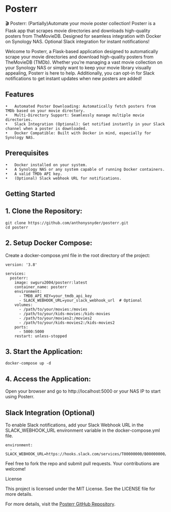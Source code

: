 # Posterr
🎬 Posterr: (Partially)Automate your movie poster collection! Posterr is a Flask app that scrapes movie directories and downloads high-quality posters from TheMovieDB. Designed for seamless integration with Docker on Synology NAS. Optional Slack integration for instant notifications!

Welcome to Posterr, a Flask-based application designed to automatically scrape your movie directories and download high-quality posters from TheMovieDB (TMDb). Whether you’re managing a vast movie collection on your Synology NAS or simply want to keep your movie library visually appealing, Posterr is here to help. Additionally, you can opt-in for Slack notifications to get instant updates when new posters are added!

## Features

	•	Automated Poster Downloading: Automatically fetch posters from TMDb based on your movie directory.
	•	Multi-Directory Support: Seamlessly manage multiple movie directories.
	•	Slack Integration (Optional): Get notified instantly in your Slack channel when a poster is downloaded.
	•	Docker Compatible: Built with Docker in mind, especially for Synology NAS.

## Prerequisites

	•	Docker installed on your system.
	•	A Synology NAS or any system capable of running Docker containers.
	•	A valid TMDb API key.
	•	(Optional) Slack webhook URL for notifications.

## Getting Started

## 1. Clone the Repository:
```
git clone https://github.com/anthonysnyder/posterr.git
cd posterr
```
## 2. Setup Docker Compose:
Create a docker-compose.yml file in the root directory of the project:
```
version: '3.8'

services:
  posterr:
    image: swguru2004/posterr:latest
    container_name: posterr
    environment:
      - TMDB_API_KEY=your_tmdb_api_key
      - SLACK_WEBHOOK_URL=your_slack_webhook_url  # Optional
    volumes:
      - /path/to/your/movies:/movies
      - /path/to/your/kids-movies:/kids-movies
      - /path/to/your/movies2:/movies2
      - /path/to/your/kids-movies2:/kids-movies2
    ports:
      - 5000:5000
    restart: unless-stopped
```
## 3.	Start the Application:
```
docker-compose up -d
```
##	4.	Access the Application:
Open your browser and go to http://localhost:5000 or your NAS IP to start using Posterr.

## Slack Integration (Optional)

To enable Slack notifications, add your Slack Webhook URL in the SLACK_WEBHOOK_URL environment variable in the docker-compose.yml file.
```
environment:
  - SLACK_WEBHOOK_URL=https://hooks.slack.com/services/T00000000/B00000000/XXXXXXXXXXXXXXXXXXXXXXXX
```
Feel free to fork the repo and submit pull requests. Your contributions are welcome!

License

This project is licensed under the MIT License. See the LICENSE file for more details.

For more details, visit the [Posterr GitHub Repository](https://github.com/anthonysnyder/posterr/).
